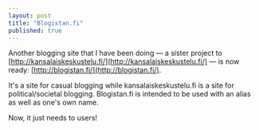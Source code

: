 ```yaml
---
layout: post
title: "Blogistan.fi"
published: true
---
```


Another blogging site that I have been doing — a sister project to [http://kansalaiskeskustelu.fi/](http://kansalaiskeskustelu.fi/) — is now ready: [http://blogistan.fi/](http://blogistan.fi/).

It's a site for casual blogging while kansalaiskeskustelu.fi is a site for political/societal blogging. Blogistan.fi is intended to be used with an alias as well as one's own name.

Now, it just needs to users!
